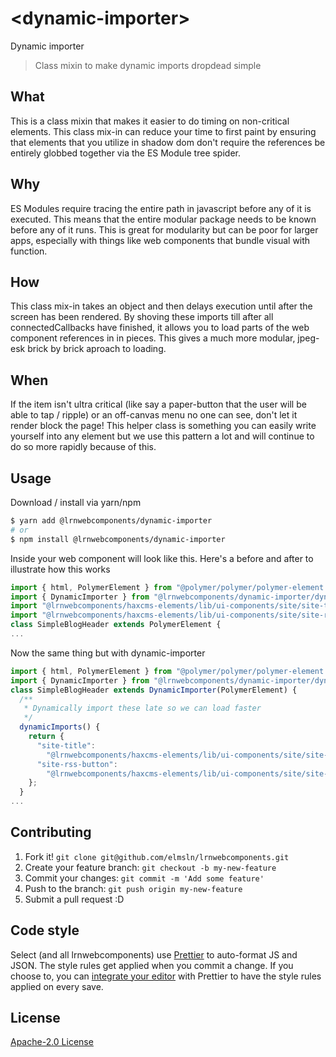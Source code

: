 # &lt;dynamic-importer&gt;

Dynamic importer
> Class mixin to make dynamic imports dropdead simple

## What
This is a class mixin that makes it easier to do timing on non-critical elements. This class mix-in can reduce your time to first paint by ensuring that elements that you utilize in shadow dom don't
require the references be entirely globbed together via the ES Module tree spider.

## Why
ES Modules require tracing the entire path in javascript before any of it is executed. This means that the entire modular package needs to be known before any of it runs. This is great for modularity but can be poor for larger apps, especially with things like web components that bundle visual with function.

## How
This class mix-in takes an object and then delays execution until after the screen has been rendered. By shoving these imports till after all connectedCallbacks have finished, it allows you to load parts of the web component references in in pieces. This gives a much more modular, jpeg-esk brick by brick aproach to loading.

## When
If the item isn't ultra critical (like say a paper-button that the user will be able to tap / ripple) or an off-canvas menu no one can see, don't let it render block the page! This helper class is something you can easily write yourself into any element but we use this pattern a lot and will continue to do so more rapidly because of this.

## Usage
Download / install via yarn/npm
```bash
$ yarn add @lrnwebcomponents/dynamic-importer
# or
$ npm install @lrnwebcomponents/dynamic-importer
```
Inside your web component will look like this. Here's a before and after to illustrate how this works
```js
import { html, PolymerElement } from "@polymer/polymer/polymer-element.js";
import { DynamicImporter } from "@lrnwebcomponents/dynamic-importer/dynamic-importer.js";
import "@lrnwebcomponents/haxcms-elements/lib/ui-components/site/site-title.js";
import "@lrnwebcomponents/haxcms-elements/lib/ui-components/site/site-rss-button.js";
class SimpleBlogHeader extends PolymerElement {
...
```
Now the same thing but with dynamic-importer
```js
import { html, PolymerElement } from "@polymer/polymer/polymer-element.js";
import { DynamicImporter } from "@lrnwebcomponents/dynamic-importer/dynamic-importer.js";
class SimpleBlogHeader extends DynamicImporter(PolymerElement) {
  /**
   * Dynamically import these late so we can load faster
   */
  dynamicImports() {
    return {
      "site-title":
        "@lrnwebcomponents/haxcms-elements/lib/ui-components/site/site-title.js",
      "site-rss-button":
        "@lrnwebcomponents/haxcms-elements/lib/ui-components/site/site-rss-button.js"
    };
  }
...
```

## Contributing

1. Fork it! `git clone git@github.com/elmsln/lrnwebcomponents.git`
2. Create your feature branch: `git checkout -b my-new-feature`
3. Commit your changes: `git commit -m 'Add some feature'`
4. Push to the branch: `git push origin my-new-feature`
5. Submit a pull request :D

## Code style

Select (and all lrnwebcomponents) use [Prettier][prettier] to auto-format JS and JSON.  The style rules get applied when you commit a change.  If you choose to, you can [integrate your editor][prettier-ed] with Prettier to have the style rules applied on every save.

[prettier]: https://github.com/prettier/prettier/
[prettier-ed]: https://github.com/prettier/prettier/#editor-integration
[polyserve]: https://github.com/Polymer/polyserve
[web-component-tester]: https://github.com/Polymer/web-component-tester

## License
[Apache-2.0 License](http://opensource.org/licenses/Apache-2.0)